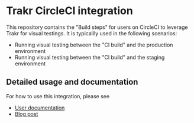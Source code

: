 # Trakr CircleCI integration

This repository contains the "Build steps" for users on CircleCI to leverage Trakr for visual testings. It is typicallly used in the following scenarios:

* Running visual testing between the "CI build" and the production environment
* Running visual testing between the "CI build" and the staging environment

## Detailed usage and documentation

For how to use this integration, please see

* [User documentation](https://www.trakr.tech/documentation/circleci-orb/)
* [Blog post](https://medium.com/trakr/integrate-web-testing-into-circleci-jobs-with-trakr-e1a0f5a03ba4)